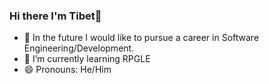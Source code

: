 ### Hi there I'm Tibet👋


- 🔭 In the future I would like to pursue a career in Software Engineering/Development.
- 🌱 I’m currently learning RPGLE
- 😄 Pronouns: He/Him
